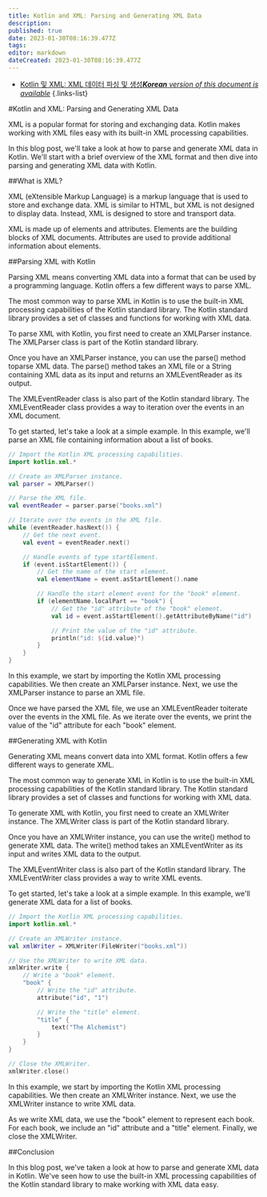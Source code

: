 ```yaml
---
title: Kotlin and XML: Parsing and Generating XML Data
description: 
published: true
date: 2023-01-30T08:16:39.477Z
tags: 
editor: markdown
dateCreated: 2023-01-30T08:16:39.477Z
---
```


- [Kotlin 및 XML: XML 데이터 파싱 및 생성***Korean** version of this document is available*](/ko/Knowledge-base/Kotlin/kotlin-and-xml-parsing-and-generating-xml-data)
{.links-list}


#Kotlin and XML: Parsing and Generating XML Data

XML is a popular format for storing and exchanging data. Kotlin makes working with XML files easy with its built-in XML processing capabilities.

In this blog post, we'll take a look at how to parse and generate XML data in Kotlin. We'll start with a brief overview of the XML format and then dive into parsing and generating XML data with Kotlin.

##What is XML?

XML (eXtensible Markup Language) is a markup language that is used to store and exchange data. XML is similar to HTML, but XML is not designed to display data. Instead, XML is designed to store and transport data.

XML is made up of elements and attributes. Elements are the building blocks of XML documents. Attributes are used to provide additional information about elements.

##Parsing XML with Kotlin

Parsing XML means converting XML data into a format that can be used by a programming language. Kotlin offers a few different ways to parse XML.

The most common way to parse XML in Kotlin is to use the built-in XML processing capabilities of the Kotlin standard library. The Kotlin standard library provides a set of classes and functions for working with XML data.

To parse XML with Kotlin, you first need to create an XMLParser instance. The XMLParser class is part of the Kotlin standard library.

Once you have an XMLParser instance, you can use the parse() method toparse XML data. The parse() method takes an XML file or a String containing XML data as its input and returns an XMLEventReader as its output.

The XMLEventReader class is also part of the Kotlin standard library. The XMLEventReader class provides a way to iteration over the events in an XML document.

To get started, let's take a look at a simple example. In this example, we'll parse an XML file containing information about a list of books.


```kotlin
// Import the Kotlin XML processing capabilities.
import kotlin.xml.*

// Create an XMLParser instance.
val parser = XMLParser()

// Parse the XML file.
val eventReader = parser.parse("books.xml")

// Iterate over the events in the XML file.
while (eventReader.hasNext()) {
    // Get the next event.
    val event = eventReader.next()

    // Handle events of type startElement.
    if (event.isStartElement()) {
        // Get the name of the start element.
        val elementName = event.asStartElement().name

        // Handle the start element event for the "book" element.
        if (elementName.localPart == "book") {
            // Get the "id" attribute of the "book" element.
            val id = event.asStartElement().getAttributeByName("id")

            // Print the value of the "id" attribute.
            println("id: ${id.value}")
        }
    }
}
```

In this example, we start by importing the Kotlin XML processing capabilities. We then create an XMLParser instance. Next, we use the XMLParser instance to parse an XML file.

Once we have parsed the XML file, we use an XMLEventReader toiterate over the events in the XML file. As we iterate over the events, we print the value of the "id" attribute for each "book" element.

##Generating XML with Kotlin

Generating XML means convert data into XML format. Kotlin offers a few different ways to generate XML.

The most common way to generate XML in Kotlin is to use the built-in XML processing capabilities of the Kotlin standard library. The Kotlin standard library provides a set of classes and functions for working with XML data.

To generate XML with Kotlin, you first need to create an XMLWriter instance. The XMLWriter class is part of the Kotlin standard library.

Once you have an XMLWriter instance, you can use the write() method to generate XML data. The write() method takes an XMLEventWriter as its input and writes XML data to the output.

The XMLEventWriter class is also part of the Kotlin standard library. The XMLEventWriter class provides a way to write XML events.

To get started, let's take a look at a simple example. In this example, we'll generate XML data for a list of books.


```kotlin
// Import the Kotlin XML processing capabilities.
import kotlin.xml.*

// Create an XMLWriter instance.
val xmlWriter = XMLWriter(FileWriter("books.xml"))

// Use the XMLWriter to write XML data.
xmlWriter.write {
    // Write a "book" element.
    "book" {
        // Write the "id" attribute.
        attribute("id", "1")

        // Write the "title" element.
        "title" {
            text("The Alchemist")
        }
    }
}

// Close the XMLWriter.
xmlWriter.close()
```

In this example, we start by importing the Kotlin XML processing capabilities. We then create an XMLWriter instance. Next, we use the XMLWriter instance to write XML data.

As we write XML data, we use the "book" element to represent each book. For each book, we include an "id" attribute and a "title" element. Finally, we close the XMLWriter.

##Conclusion

In this blog post, we've taken a look at how to parse and generate XML data in Kotlin. We've seen how to use the built-in XML processing capabilities of the Kotlin standard library to make working with XML data easy.